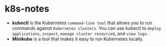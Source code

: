 # k8s-notes

 - **kubectl**  is the Kubernetes `command-line tool` that allows you to run commands against `Kubernetes clusters`. You can use kubectl to `deploy applications`, `inspect`, `manage cluster resource`s, and `view logs`.
 - **Minikube** is a tool that makes it easy to run Kubernetes locally. 
